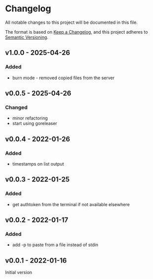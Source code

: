 # Changelog

All notable changes to this project will be documented in this file.

The format is based on [Keep a Changelog](https://keepachangelog.com/en/1.1.0/),
and this project adheres to [Semantic Versioning](https://semver.org/spec/v2.0.0.html).

## v1.0.0 - 2025-04-26

### Added

* burn mode - removed copied files from the server

## v0.0.5 - 2025-04-26

### Changed

* minor refactoring
* start using goreleaser

## v0.0.4 - 2022-01-26

### Added

* timestamps on list output

## v0.0.3 - 2022-01-25

### Added

* get authtoken from the terminal if not available elsewhere

## v0.0.2 - 2022-01-17

### Added

* add -p to paste from a file instead of stdin

## v0.0.1 - 2022-01-16

Initial version

